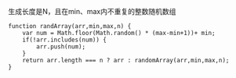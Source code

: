 生成长度是N，且在min、max内不重复的整数随机数组

``` 
function randArray(arr,min,max,n) {
	var num = Math.floor(Math.random() * (max-min+1))+ min;
	if(!arr.includes(num)) {
		arr.push(num);
	}
	return arr.length === n ? arr : randomArray(arr,min,max,n);
}
```


